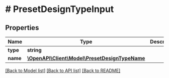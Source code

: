 # # PresetDesignTypeInput

## Properties

Name | Type | Description | Notes
------------ | ------------- | ------------- | -------------
**type** | **string** |  |
**name** | [**\OpenAPI\Client\Model\PresetDesignTypeName**](PresetDesignTypeName.md) |  |

[[Back to Model list]](../../README.md#models) [[Back to API list]](../../README.md#endpoints) [[Back to README]](../../README.md)
